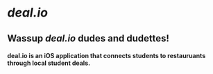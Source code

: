 # *deal.io*

## Wassup *deal.io* dudes and dudettes!

#### deal.io is an iOS application that connects students to restauruants through local student deals.
